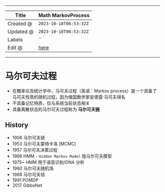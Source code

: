 -----

| Title     | Math MarkovProcess                                    |
| --------- | ----------------------------------------------------- |
| Created @ | `2023-10-18T06:53:32Z`                                |
| Updated @ | `2023-10-18T06:53:32Z`                                |
| Labels    | \`\`                                                  |
| Edit @    | [here](https://github.com/junxnone/aiwiki/issues/449) |

-----

# 马尔可夫过程

  - 在概率论及统计学中，马可夫过程（英语：Markov process）是一个具备了马可夫性质的随机过程，因为俄国数学家安德雷·马可夫得名
  - 不具备记忆特质，仅与系统当前状态相关
  - 具备离散状态的马尔可夫过程称为 **马尔可夫链**

## History

  - 1906 马尔可夫链
  - 1953 马尔可夫蒙特卡洛 (MCMC)
  - 1957 马尔可夫决策过程
  - 1966 HMM - `Hidden Markov Model` 隐马尔可夫模型
  - 1975\~ HMM 用于语音识别/DNA 分析
  - 1980 马尔可夫随机场
  - 1988 马尔可夫毯
  - 1991 POMDP
  - 2017 GibbsNet
